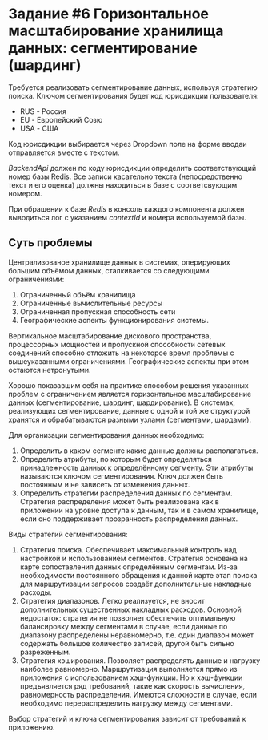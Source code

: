 # Задание #6 Горизонтальное масштабирование хранилища данных: сегментирование (шардинг)

Требуется реализовать сегментирование данных, используя стратегию поиска.
Ключом сегментирования будет код юрисдикции пользователя: 
* RUS - Россия
* EU - Европейский Созю
* USA - США

Код юрисдикции выбирается через Dropdown поле на форме вводаи отправляется вместе с текстом.

*BackendApi* должен по коду юрисдикции определить соответствующий номер базы Redis. Все записи касательно текста (непосредственно текст и его оценка) должны находиться в базе с соответсвующим номером.

При обращении к базе *Redis* в консоль каждого компонента должен выводиться лог с указанием *contextId* и номера используемой базы.


## Суть проблемы

Централизованое хранилище данных в системах, оперирующих большим объёмом данных, сталкивается со следующими ограничениями:

1. Ограниченный объём хранилища
2. Ограниченные вычислительные ресурсы
3. Ограниченная пропускная способность сети
4. Географические аспекты функционирования системы.

Вертикальное масштабирование дискового пространства, процессорных мощностей и пропускной способности сетевых соединений способно отложить на некоторое время проблемы с вышеуказанными ограничениями. Географические аспекты при этом остаются нетронутыми.

Хорошо показавшим себя на практике способом решения указанных проблем с ограничением является горизонтальное масштабирование данных (сегментирование, шардинг, шардирование). В системах, реализующих сегментирование,  данные с одной и той же структурой хранятся и обрабатываются разными узлами (сегментами, шардами).

Для организации сегментирования данных необходимо:

1. Определить в каком сегменте какие данные должны располагаться.
2. Определить атрибуты, по которым будет определяться принадлежность данных к определённому сегменту. Эти атрибуты называются ключом сегментирования. Ключ должен быть постоянным и не зависеть от изменения данных.
3. Определить стратегии распределения данных по сегментам. Стратегия распределения может быть реализована как в приложении на уровне доступа к данным, так и в самом хранилище, если оно поддерживает прозрачность распределения данных.

Виды стратегий сегментирования:

1. Стратегия поиска. Обеспечивает максимальный контроль над настройкой и использованием сегментов. Стратегия основана на карте сопоставления данных определённым сегментам. Из-за необходимости постоянного обращения к данной карте этап поиска для маршрутизации запросов создаёт дополнительные накладные расходы.
2. Стратегия диапазонов. Легко реализуется, не вносит дополнительных существенных накладных расходов. Основной недостаток: стратегия не позволяет обеспечить оптимальную балансировку между сегментами в случае, если данные по диапазону распределены неравномерно, т.е. один диапазон может содержать большое количество записей, другой быть сильно разреженным.
3. Стратегия хэширования. Позволяет распределять данные и нагрузку наиболее равномерно. Маршрутизация выполняется прямо из приложения с использованием хэш-функции. Но к хэш-функции предъявляется ряд требований, такие как скорость вычисления, равномерность распределения. Имеются сложности в случае, если необходимо перераспределить нагрузку между сегментами.

Выбор стратегий и ключа сегментирования зависит от требований к приложению.
